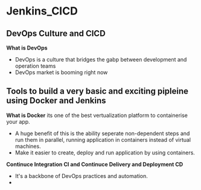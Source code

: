 # Jenkins_CICD
## DevOps Culture and CICD
**What is DevOps**
- DevOps is a culture that bridges the gabp between development and operation teams
- DevOps market is booming right now
## Tools to build a very basic and exciting pipleine using Docker and Jenkins
**What is Docker**
its one of the best vertualization platform to containerise your app.
- A huge benefit of this is the ability seperate non-dependent steps and run them in parallel, running application in containers instead of virtual machines.
- Make it easier to create, deploy and run application by using containers.

**Continuce Integration CI and Continuce Delivery and Deployment CD**
- It's a backbone of DevOps practices and automation.
- 


